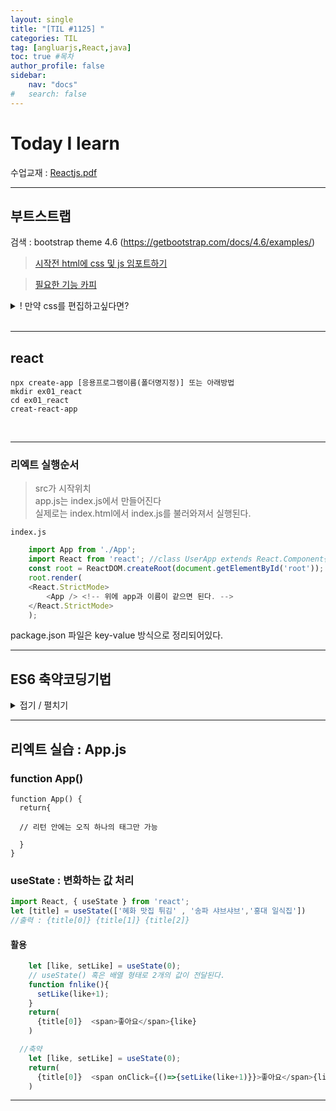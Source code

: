 ```yaml
---
layout: single
title: "[TIL #1125] "
categories: TIL
tag: [angluarjs,React,java]
toc: true #목차
author_profile: false
sidebar:
    nav: "docs"
#   search: false
--- 
```


# **Today I learn**
수업교재 : [Reactjs.pdf ](https://drive.google.com/file/d/16Dqt1bCvZ4xLCoCt2XEX-_F_g9mbtli2/view?usp=sharing)

***

## **부트스트랩**

검색 : bootstrap theme 4.6 (https://getbootstrap.com/docs/4.6/examples/)

 >[시작전 html에 css 및 js 임포트하기](https://getbootstrap.com/docs/5.1/getting-started/introduction/) 

> [필요한 기능 카피](https://getbootstrap.com/docs/5.1/components/dropdowns/)

<details  markdown="1">
<summary>! 만약 css를 편집하고싶다면?</summary>

<!-- 한칸 공백 둬야 함 --><br>

https://cdn.jsdelivr.net/npm/bootstrap@5.1.3/dist/css/bootstrap.min.css

해당 링크에서 min 제거한 페이지로 접속 -> 부트스트랩 적용한 태그를 검색 -> 다운받은 내 css에 적용

```htm
//예를 들어 아래 태그중 nav-item dropdown을 수정하고싶다면 그 키워드로 검색
<nav class="navbar navbar-expand-lg navbar-dark bg-dark">
  <div class="container-fluid">
    <a class="navbar-brand" href="#">Navbar</a>
    <button class="navbar-toggler" type="button" data-bs-toggle="collapse" data-bs-target="#navbarNavDarkDropdown" aria-controls="navbarNavDarkDropdown" aria-expanded="false" aria-label="Toggle navigation">
      <span class="navbar-toggler-icon"></span>
    </button>
    <div class="collapse navbar-collapse" id="navbarNavDarkDropdown">
      <ul class="navbar-nav">
        <li class="nav-item dropdown">
          <a class="nav-link dropdown-toggle" href="#" id="navbarDarkDropdownMenuLink" role="button" data-bs-toggle="dropdown" aria-expanded="false">
            Dropdown
          </a>
          <ul class="dropdown-menu dropdown-menu-dark" aria-labelledby="navbarDarkDropdownMenuLink">
            <li><a class="dropdown-item" href="#">Action</a></li>
            <li><a class="dropdown-item" href="#">Another action</a></li>
            <li><a class="dropdown-item" href="#">Something else here</a></li>
          </ul>
        </li>
      </ul>
    </div>
  </div>
</nav>
```
</details>
</br>

---
## **react**
    npx create-app [응용프로그램이름(폴더명지정)] 또는 아래방법
    mkdir ex01_react
    cd ex01_react 
    creat-react-app 

</br>

---

### **리엑트 실행순서**

> src가 시작위치 </br>
app.js는 index.js에서 만들어진다 </br>
실제로는 index.html에서 index.js를 불러와져서 실행된다.

`index.js`

```javascript
    import App from './App';
    import React from 'react'; //class UserApp extends React.Component{}
    const root = ReactDOM.createRoot(document.getElementById('root'));
    root.render(
    <React.StrictMode>
        <App /> <!-- 위에 app과 이름이 같으면 된다. -->
    </React.StrictMode>
    );
```
package.json 파일은 key-value 방식으로 정리되어있다.



---
## **ES6 축약코딩기법**
<details  markdown="1">
<summary>접기 / 펼치기</summary>

<!-- 한칸 공백 둬야 함 -->

 var / let,const

var는 scope이 함수 단위이고, 반면 const와 let은 scope이 블록 단위 입니다.

1. 삼항 조건 연산자 (The Ternary Operator)

```javascript
const x = 20;
let answer;
if (x > 10) {
answer = 'greater than 10';
} else {
answer = 'less than 10';
}

//축약 --->

const answer = x > 10 ? 'greater than 10' : 'less than 10';


//react에서 특정 버튼을 state 값에 따라 보여지게 할 경우에 이렇게 사용할 수 있음
    {editable ? (
    <a onClick={() => this.save(record.key)}> </a>
    ) : (
    <a onClick={() => this.edit(record.key)}> </a>
    )}

```

2. 간략 계산법 (Short-circuit Evaluation)


```javascript
if (variable1 != null || variable1 !== undefined || variable1 !== '') {
let variable2 = variable1;
}

//축약 -->

const variable2 = variable1 || 'new';

//결과확인
let variable3 = 'foo';
let variable4 = variable3 || 'foo';
console.log(variable4 === 'foo'); //print true
```

3. 변수선언

```javascript
let x;
let y;


//축약 -->

let x,y = 3;
```

4. For 루프

```javascript
for (let i=0; i < msgs.length; i++)

//축약 -->

for (let value of msgs)
```

```javascript
function logArrayElements(element,index, array) {
console.log('a[' + index + '] =' + element);
}
[2,5,9].forEach(logArrayElements);

//축약 --->

//a[0] = 2
//a[1] = 5
//a[2] = 9
```

5. 간략 계산법

두가지의 변수를 비교할 때, 앞에 있는 변수가 false 일 경우 결과는 무조건 false 이기 때문에 뒤의 변수는 확인
하지 않고 return 시키는 방법.

기본 값을 부여하기 위해 파라미터의 null 또는 undefined 여부를 파악할 때 short-circuit evaluation 방법을
이용해서 한줄로 작성하는 방법이 있습니다.

아래의 예제에서는 process.env.DB_HOST 값이 있을 경우 dbHost 변수에 할당하지만, 없으면 localhost를 할당
합니다.

```javascript
let dbHost;
if (process.env.DB_HOST) {
dbHost = process.env.DB_HOST;
} else {
dbHost = 'localhost';
}

//축약 --->

Const dbHost = process.env.DB_HOT || 'localhost';
```

6. 객체 프로퍼티

객체 리터럴 표기법은 자바스크립트 코딩을 훨씬 쉽게 만들어 줍니다. 하지만 ES6는 더 쉬운 방법을 제안합니다.
만일 프로퍼티 이름이 key 이름과 같을 경우, 축약 기법을 활용할 수 있습니다.

```javascript
const obj = {x:x, y:y}

//축약 --->

const obj = {x, y}  // 다른 값이면 적용 안됨
```

7. 화살표 함수

```javascript
function sayHello(name) {
    console.log('Hello', name);}

setTimeout(function() {
    console.log('Loaded')}, 2000);

list.forEach(function(item) {
    console.log(item);});

//축약 --->

sayHello = name => console.log('Hello', name);
setTimeout(() => console.log('Loaded'), 2000);
list.forEach(item => console.log(item));
```

8. 묵시적 반환


한 줄로만 작성된 arrow 함수는 별도의 return 명령어가 없어도 자동으로 반환 하도록 되어 있습니다.
• 다만, 중괄호({})를 생략한 함수여야 return 명령어도 생략 할 수 있습니다
• 한 줄 이상의 문장(객체 리터럴)을 반환 하려면 중괄호({})대신 괄호(())를 사용해서 함수를 묶어야 합니다.
이렇게 하면 함수가 한 문장으로 작성 되었음을 나타낼 수 있습니다.

```javascript
function calcCircumference(diameter) {
return Math.PI * diameter
}

//축약 --->
calcCircumference = diameter => Math.PI * diameter;

//또는
calcCircumference = diameter => (
    Math.PI * diameter;
)

```

9. 파라미터 기본 값 지정

```javascript
function volume(l, w, h) {
if (w === undefined)
w = 3;
if (h === undefined)
h = 4;
return l * w * h;
}

//축약 --->
volume = (l, w = 3, h = 4 ) => (l * w * h);
volume(2) //output: 24
// a,b=2,c=3 가능
// a,b=2,c 불가능, 선언한 위치부터 넣어야 한다
```


10. 템플릿 리터럴

백틱(backtick) 을 사용해서 스트링을 감싸고, ${}를 사용해서 변수를 담아 주면 됩니다.

```javascript
const welcome = 'You have logged in as ' + first + ' ' + last + '.'

const db = 'http://' + host + ':' + port + '/' + database;

//축약 -->
const welcome = `You have logged in as ${first} ${last}`;

const db = `http://${host}:${port}/${database}`;

```


11. 비구조화 할당

```javascript
const observable = require('mobx/observable');
const action = require('mobx/action');
const runInAction = require('mobx/runInAction');

const store = this.props.store;
const form = this.props.form;
const loading = this.props.loading;
const errors = this.props.errors;
const entity = this.props.entity;


//축약 ---->
import { observable, action, runInAction } from 'mobx';

const { store, form, loading, errors, entity } = this.props;

```

12. 전개연산자 #1

```javascript
// joining arrays
const odd = [1, 3, 5];
const nums = [2 ,4 , 6].concat(odd);

// cloning arrays
const arr = [1, 2, 3, 4];
const arr2 = arr.slice();

//축약 --->

// joining arrays
const odd = [1, 3, 5 ];
const nums = [2 ,4 , 6, ...odd];
console.log(nums); // [ 2, 4, 6, 1, 3, 5 ]

// cloning arrays
const arr = [1, 2, 3, 4];
const arr2 = [...arr];

```

12. 전개연산자 #2

```javascript
const odd = [1, 3, 5 ];
const nums = [2, ...odd, 4 , 6];

//축약 --->

const { a, b, ...z } = { a: 1, b: 2, c: 3, d: 4 };
console.log(a) // 1
console.log(b) // 2
console.log(z) // { c: 3, d: 4 }

```

13. 필수 파라미터

기본적으로 자바스크립트는 함수의 파라미터 값을 받지 않았을 경우, undefined로 지정합니다. 다른 언어들은 경고나 에러 메시지를나타내기도 하죠. 이런 기본 파라미터 값을 강제로 지정하는 방법은 if 문을 사용해서 undefined일 경우 에러가 나도록 하거나, ‘Mandatory parameter shorthand’을 사용하는 방법이 있습니다.

```javascript
function foo(bar) { if(bar === undefined) {
throw new Error('Missing parameter!'); }
return bar; }

//축약 --->

let mandatory = () => {
throw new Error('Missing parameter!');
}
let foo = (bar = mandatory()) => { return bar;
}
```


14. Object.assign() 함수
Object.assign() 함수는 첫 번째 Object에 그 다음 Object (들)을 병합해 줍니다.

```javascript
//target에 빈 객체를 주고 source 객체를 한 개만 주면 해당 source 객체를 복제하는 것이 됩니다. var obj = {a:1};
var copy = Object.assign({}, obj);
console.log(copy); // {a: 1}
//obj1, obj2, obj3를 각각 {}안에 병합합니다. var obj1 = {a:1};
var obj2 = {b:2};
var obj3 = {c:3};
var newObj = Object.assign({}, obj1, obj2, obj3); console.log(newObj); // {a: 1, b: 2, c: 3}
```

</details>



---
## **리엑트 실습 : App.js**
  
### function App()

    function App() {
      return{

      // 리턴 안에는 오직 하나의 태그만 가능

      }
    } 


### useState : 변화하는 값 처리

```javascript
import React, { useState } from 'react';
let [title] = useState(['혜화 맛집 튀김' , '송파 샤브샤브','홍대 일식집'])
//출력 : {title[0]} {title[1]} {title[2]}
```

#### **활용** 
```javascript
    let [like, setLike] = useState(0); 
    // useState() 혹은 배열 형태로 2개의 값이 전달된다.
    function fnlike(){
      setLike(like+1);
    }
    return(
      {title[0]}  <span>좋아요</span>{like}
    )
```

```javascript
  //축약
    let [like, setLike] = useState(0); 
    return(
      {title[0]}  <span onClick={()=>{setLike(like+1)}}>좋아요</span>{like}
    )

```
--- 